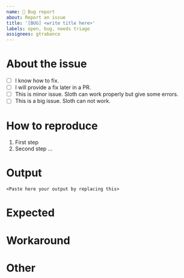 ```yaml
---
name: 🐛 Bug report
about: Report an issue
title: '[BUG] <write title here>'
labels: open, bug, needs triage
assignees: gtrabanco
---
```


# About the issue
<!-- Mark something only if you consider necessary -->
- [ ] I know how to fix.
- [ ] I will provide a fix later in a PR.
- [ ] This is minor issue. Sloth can work properly but give some errors.
- [ ] This is a big issue. Sloth can not work.

# How to reproduce
1. First step
2. Second step
...

# Output

```
<Paste here your output by replacing this>
```

# Expected
<!-- Your expected result -->

# Workaround
<!-- If you solved, what you did to solve it -->


<!--
If you have doubts about or how report, do your best, we will help.
If you want to view some reports first, this would be a good example:
  https://github.com/CodelyTV/dotly/issues/93
-->

# Other
<!-- Any other information you want to add -->
